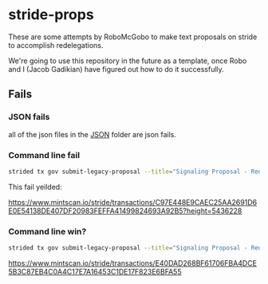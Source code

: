 # stride-props
These are some attempts by RoboMcGobo to make text proposals on stride to accomplish redelegations.  

We're going to use this repository in the future as a template, once Robo and I (Jacob Gadikian) have figured out how to do it successfully. 



## Fails

### JSON fails

all of the json files in the [JSON](./json/) folder are json fails. 

### Command line fail

```bash
strided tx gov submit-legacy-proposal --title="Signaling Proposal - Redelegate Stride's Osmosis Host Chain Validator Set" --description="This is a signaling proposal to redelegate Stride's Osmosis Validator Set. Over the past two months, the Stride community has been engaged in the process of selecting a new set of Osmosis validators for the purpose of delegating the OSMO deposited with Stride. This process has been open, transparent, and decentralized. \n\\n\\nA set of thirty-two Osmosis validators has been curated, and now it is up to Stride governance to decide whether or not to accept this new set. The proposed weights are:\n\n\n- Cohort 1: {Notional: 5.625%, CryptoCrew Validators: 5.625%, Lavender.Five Nodes: 5.625 %, Hathor Nodes: 5.625%}\n- Cohort 2: {Cosmostation: 4.375%, POSTHUMAN∞DVS: 4.375%, Crypto Assassin: 4.375%, stakely.io: 4.375%}\n- Cohort 3: {binary_holdings: 3.125%, bro_n_bro: 3.125%, Flipside: 3.125%, Interbloc: 3.125%}\n- Cohort 4: {Imperator: 2.875%, S16 Research Ventures: 2.875%, Smart Stake Analytics Hub: 2.875%, Interop: 2.875%}\n- Cohort 5: {Citadel.One: 2.625%, Stakewolle.com |100% Insurance: 2.625%, Crosnest: 2.625%, Autostake Slash Protected: 2.625%}\n- Cohort 6: {Polkachu.com: 2.375%, Forbole: 2.375%, Golden Ratio Staking: 2.375%, in3s.com: 2.375%}\n- Cohort 7: {DSRV: 2.125%, Jabbey: 2.125%, WhisperNode: 2.125%, StakeWithUs: 2.125%}\n- Cohort 8: {Chorus One: 1.875%, Cosmos Spaces: 1.875%, Silk Nodes: 1.875%, Simply Staking: 1.875%}}\n\\n\\nVoting YES indicates that you approve of this validator set, and would like to see OSMO deposited with Stride redelegated to these validators, according to the stated weights.\n\\n\\nVoting NO indicates that you disapprove of this validator set, and would like OSMO deposited with Stride to remain delegated to the default validator set.\n\\n\\nThe full proposal and discussion can be found here: https://commonwealth.im/stride/discussion/13084-redelegate-the-stride-osmosis-validator-set?tab=0\n%22}" --type="Text" --from RoboMcGobo --deposit 1000000000ustrd --chain-id stride-1 --gas 9000000 --gas-prices 0.025ustrd --node https://stride-rpc.polkachu.com:443
```

This fail yeilded: 

https://www.mintscan.io/stride/transactions/C97E448E9CAEC25AA2691D6E0E54138DE407DF20983FEFFA41499824693A92B5?height=5436228


### Command line win?

```bash
strided tx gov submit-legacy-proposal --title="Signaling Proposal - Redelegate Stride's Osmosis Host Chain Validator Set" --description="This is a signaling proposal to redelegate Stride's Osmosis Validator Set.\n\\n\\nThe full proposal and discussion can be found here: https://commonwealth.im/stride/discussion/13084-redelegate-the-stride-osmosis-validator-set?tab=0\n%22}" --type="Text" --from RoboMcGobo --deposit 1000000000ustrd --chain-id stride-1 --gas 9000000 --gas-prices 0.025ustrd --node https://stride-rpc.polkachu.com:443
```



https://www.mintscan.io/stride/transactions/E40DAD268BF61706FBA4DCE5B3C87EB4C0A4C17E7A16453C1DE17F823E6BFA55
